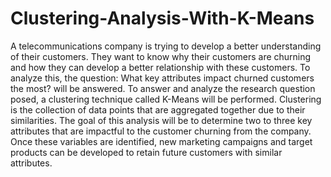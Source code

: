 # Clustering-Analysis-With-K-Means
<p> A telecommunications company is trying to develop a better understanding of their customers. They want to know why their customers are churning and how they can develop a better relationship with these customers. To analyze this, the question: What key attributes impact churned customers the most? will be answered. To answer and analyze the research question posed, a clustering technique called K-Means will be performed. Clustering is the collection of data points that are aggregated together due to their similarities. The goal of this analysis will be to determine two to three key attributes that are impactful to the customer churning from the company. Once these variables are identified, new marketing campaigns and target products can be developed to retain future customers with similar attributes. </p>
